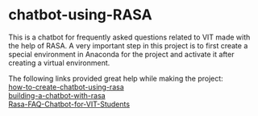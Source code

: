 # chatbot-using-RASA

This is a chatbot for frequently asked questions related to VIT made with the help of RASA.
A very important step in this project is to first create a special environment in Anaconda for the project and activate it after creating a virtual environment.


The following links provided great help while making the project: <br/>
<a href="https://medium.com/voice-tech-podcast/how-to-create-chatbot-using-rasa-82954e141ae7">how-to-create-chatbot-using-rasa</a> <br/>
<a href="https://towardsdatascience.com/building-a-chatbot-with-rasa-3f03ecc5b324">building-a-chatbot-with-rasa</a> <br/>
<a href="https://github.com/Meghs1424/Rasa-FAQ-Chatbot-for-VIT-Students">Rasa-FAQ-Chatbot-for-VIT-Students</a> <br/>
